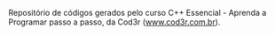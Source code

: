Repositório de códigos gerados pelo curso C++ Essencial - Aprenda a Programar passo a passo, da Cod3r (www.cod3r.com.br).
